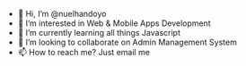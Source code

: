 - 👋 Hi, I’m @nuelhandoyo
- 👀 I’m interested in Web & Mobile Apps Development
- 🌱 I’m currently learning all things Javascript
- 💞️ I’m looking to collaborate on Admin Management System
- 📫 How to reach me? Just email me

<!---
nuelhandoyo/nuelhandoyo is a ✨ special ✨ repository because its `README.md` (this file) appears on your GitHub profile.
You can click the Preview link to take a look at your changes.
--->
